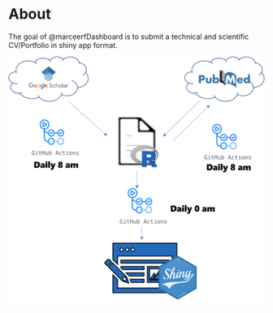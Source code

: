 
<!-- README.md is generated from README.Rmd. Please edit that file -->

# About

<!-- badges: start -->
<!-- badges: end -->

The goal of @marceerfDashboard is to submit a technical and scientific
CV/Portfolio in shiny app format.

![](www/ShinyFluxo.png)
